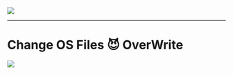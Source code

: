 <a herf="https://www.linkedin.com/posts/kaveh-eyni-08060b59_fatality-command-shell-activity-6627571752220393472-APCX" >
  <img src="https://github.com/dewebdes/Iranian-Cyber-Army/blob/master/echo/echo.jpeg">
</a>
<hr>
<h1>Change OS Files 😈 OverWrite</h1>
<img src="https://github.com/dewebdes/Iranian-Cyber-Army/blob/master/echo/echo2.PNG" />
